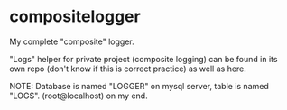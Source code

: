 # compositelogger
My complete "composite" logger.

"Logs" helper for private project (composite logging) can be found in its own repo (don't know if this is correct practice) as well as here.

NOTE: Database is named "LOGGER" on mysql server, table is named "LOGS". (root@localhost) on my end.
